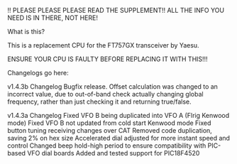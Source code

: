 !! PLEASE PLEASE PLEASE READ THE SUPPLEMENT!! ALL THE INFO YOU NEED IS IN THERE, NOT HERE!

What is this?

This is a replacement CPU for the FT757GX transceiver by Yaesu.

ENSURE YOUR CPU IS FAULTY BEFORE REPLACING IT WITH THIS!!!

Changelogs go here:

v1.4.3b Changelog
Bugfix release. Offset calculation was changed to an incorrect value, due to out-of-band check actually changing global frequency, rather than just checking it and returning true/false.


v1.4.3a Changelog
Fixed VFO B being duplicated into VFO A (Flrig Kenwood mode)
Fixed VFO B not updated from cold start Kenwood mode
Fixed button tuning receiving changes over CAT
Removed code duplication, saving 2% on hex size
Accelerated dial adjusted for more instant speed and control
Changed beep hold-high period to ensure compatibility
  with PIC-based VFO dial boards
Added and tested support for PIC18F4520


